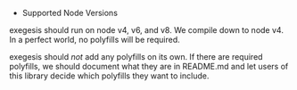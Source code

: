 * Supported Node Versions

exegesis should run on node v4, v6, and v8.  We compile down to node v4.
In a perfect world, no polyfills will be required.

exegesis should *not* add any polyfills on its own.  If there are required
polyfills, we should document what they are in README.md and let users of
this library decide which polyfills they want to include.